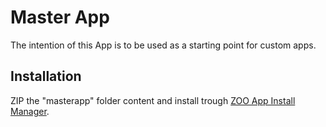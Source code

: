 # Master App

The intention of this App is to be used as a starting point for custom apps.

## Installation

ZIP the "masterapp" folder content and install trough [ZOO App Install Manager](http://www.yootheme.com/zoo/documentation/getting-started/install-a-new-app).
